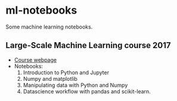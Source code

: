 # ml-notebooks
Some machine learning notebooks.

## Large-Scale Machine Learning course 2017
* [Course webpage](http://members.cbio.mines-paristech.fr/~jvert/svn/lsml/lsml17/)
* Notebooks:
  1. Introduction to Python and Jupyter
  1. Numpy and matplotlib
  1. Manipulating data with Python and Numpy
  1. Datascience workflow with pandas and scikit-learn.
